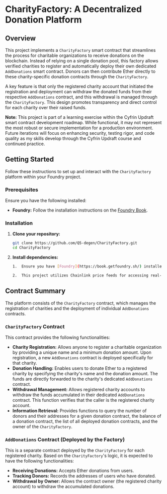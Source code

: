 # CharityFactory: A Decentralized Donation Platform

## Overview

This project implements a `CharityFactory` smart contract that streamlines the process for charitable organizations to receive donations on the blockchain. Instead of relying on a single donation pool, this factory allows verified charities to register and automatically deploy their own dedicated `AddDonations` smart contract. Donors can then contribute Ether directly to these charity-specific donation contracts through the `CharityFactory`.

A key feature is that only the registered charity account that initiated the registration and deployment can withdraw the donated funds from their respective `AddDonations` contract, and this withdrawal is managed through the `CharityFactory`. This design promotes transparency and direct control for each charity over their raised funds.

**Note:** This project is part of a learning exercise within the Cyfrin Updraft smart contract development roadmap. While functional, it may not represent the most robust or secure implementation for a production environment. Future iterations will focus on enhancing security, testing rigor, and code quality as my skills develop through the Cyfrin Updraft course and continued practice.

## Getting Started

Follow these instructions to set up and interact with the `CharityFactory` platform within your Foundry project.

### Prerequisites

Ensure you have the following installed:

* **Foundry:** Follow the installation instructions on the [Foundry Book](https://book.getfoundry.sh/).

### Installation

1.  **Clone your repository:**
    ```bash
    git clone https://github.com/Q5-degen/CharityFactory.git
    cd CharityFactory
    ```

2.  **Install dependencies:**
    ```bash
    1.  Ensure you have [Foundry](https://book.getfoundry.sh/) installed on your system. Follow the instructions on the Foundry website for installation.

    2.  This project utilizes Chainlink price feeds for accessing real-time asset prices. Foundry will automatically handle fetching these contracts during compilation.
    ```


## Contract Summary

The platform consists of the `CharityFactory` contract, which manages the registration of charities and the deployment of individual `AddDonations` contracts.

### `CharityFactory` Contract

This contract provides the following functionalities:

* **Charity Registration:** Allows anyone to register a charitable organization by providing a unique name and a minimum donation amount. Upon registration, a new `AddDonations` contract is deployed specifically for that charity.
* **Donation Handling:** Enables users to donate Ether to a registered charity by specifying the charity's name and the donation amount. The funds are directly forwarded to the charity's dedicated `AddDonations` contract.
* **Withdrawal Management:** Allows registered charity accounts to withdraw the funds accumulated in their dedicated `AddDonations` contract. This function verifies that the caller is the registered charity account.
* **Information Retrieval:** Provides functions to query the number of donors and their addresses for a given donation contract, the balance of a donation contract, the list of all deployed donation contracts, and the owner of the `CharityFactory`.

### `AddDonations` Contract (Deployed by the Factory)

This is a separate contract deployed by the `CharityFactory` for each registered charity. Based on the `CharityFactory`'s logic, it is expected to have the following functionalities:

* **Receiving Donations:** Accepts Ether donations from users.
* **Tracking Donors:** Records the addresses of users who have donated.
* **Withdrawal by Owner:** Allows the contract owner (the registered charity account) to withdraw the accumulated donations.
